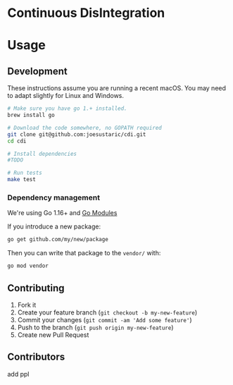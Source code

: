 # Continuous DisIntegration
<todo some semi witty intro>

# Usage
<todo>

## Development
These instructions assume you are running a recent macOS. You may need to adapt slightly for Linux and Windows.

```bash
# Make sure you have go 1.+ installed.
brew install go

# Download the code somewhere, no GOPATH required
git clone git@github.com:joesustaric/cdi.git
cd cdi

# Install dependencies
#TODO

# Run tests
make test
```

### Dependency management

We're using Go 1.16+ and [Go Modules](https://github.com/golang/go/wiki/Modules)

<TODO later>

If you introduce a new package:

```bash
go get github.com/my/new/package
```

Then you can write that package to the `vendor/` with:

```bash
go mod vendor
```

## Contributing

1. Fork it
1. Create your feature branch (`git checkout -b my-new-feature`)
1. Commit your changes (`git commit -am 'Add some feature'`)
1. Push to the branch (`git push origin my-new-feature`)
1. Create new Pull Request

## Contributors
add ppl
